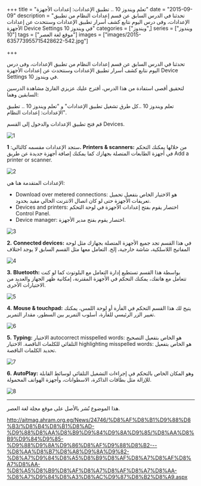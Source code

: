 +++
title = "تعلم ويندوز 10 .. تطبيق الإعدادات: إعدادات الأجهزة"
date = "2015-09-09"
description = "تحدثنا في الدرس السابق عن قسم إعدادات النظام من تطبيق الإعدادات، وفى درس اليوم نتابع كشف أسرار تطبيق الإعدادات وسنتحدث عن إعدادات الأجهزة Device Settings في ويندوز 10"
categories = ["ويندوز",]
series = ["ويندوز 10"]
tags = ["موقع لغة العصر"]
images = ["images/2015-635773955715428622-542.jpg"]

+++

تحدثنا في الدرس السابق عن قسم إعدادات النظام من تطبيق الإعدادات، وفى درس اليوم نتابع كشف أسرار تطبيق الإعدادات وسنتحدث عن إعدادات الأجهزة Device Settings في ويندوز 10.

لتحقيق أقصى استفادة من هذا الدرس، أقترح عليك عزيزي القارئ مشاهدة الدرسين السابقين وهما:

تعلم ويندوز 10 ..كل طرق تشغيل تطبيق الإعدادات" و "تعلم ويندوز 10 .. تطبيق الإعدادات: إعدادات النظام".



قم فتح تطبيق الإعدادات والدخول إلى القسم Devices.

![1](images/2015-635773955715428622-542.jpg)

ستجد الإعدادات مقسمه كالتالي:
**1.** **Printers & scanners:**
 من خلالها يمكنك التحكم في أجهزة الطابعات المتصلة بجهازك كما يمكنك إصافة أجهزة جديدة عن طريق Add a printer or scanner.

![2](images/2015-635773955859959872-995.png)

الإعدادات المتقدمة هنا هي:
- Download over metered connections: هو الاختيار الخاص بتفعيل تحميل تعريفات الأجهزة حتى لو كان اتصال الانترنت الحالي مقيد بحدود.
- Devices and printers: اختصار يقوم بفتح إعدادات الأجهزة في لوحة التحكم Control Panel.
- Device manager: اختصار يقوم بفتح مدير الأجهزة.

![3](images/2015-635773956175741122-574.png)

**2.** **Connected devices:**
في هذا القسم تجد جميع الأجهزة المتصلة بجهازك مثل لوحة المفاتيح اللاسلكية، شاشة خارجية، إلخ.
التعامل معها مثل القسم السابق لا يوجد اختلاف

![4](images/2015-635773956411834872-183.png)

**3.** **Bluetooth:**
بواسطة هذا القسم تستطيع إدارة التعامل مع البلوتوث كما لو كنت تتعامل مع هاتفك، يمكنك التحكم في الأجهزة المقترنة، إمكانية ظهر الجهاز والعديد من الاختيارات الأخرى.

![5](images/2015-635773956727147372-714.png)


**4.** **Mouse & touchpad:**
يتيح لك هذا القسم التحكم في الفأرة أو لوحة اللمس، يمكنك تغيير الزر الرئيسي للفأرة، أسلوب التمرير بين السطور، مقدار التمرير.

![6](images/2015-635773958187616122-761.png)


**5.** **Typing:**
الاختيار autocorrect misspelled words: هو الخاص بتفعيل التصحيح التلقائي للكلمات الناقصة.
الاختيار highlighting misspelled words: هو الخاص بتفعيل تحديد الكلمات الناقصة.

![7](images/2015-635773958321209872-120.png)


**6.** **AutoPlay:**
وهو المكان الخاص بالتحكم في إجراءات التشغيل التلقائي لوسائط القابلة للإزالة مثل بطاقات الذاكرة، الاسطوانات، وأجهزة الهواتف المحمولة.

![8](images/2015-635773958502147372-214.png)

---
هذا الموضوع نٌشر باﻷصل على موقع مجلة لغة العصر.

http://aitmag.ahram.org.eg/News/24746/%D8%AF%D8%B1%D9%88%D8%B3/%D8%B4%D8%B1%D8%AD-%D9%88%D8%AA%D8%B9%D9%84%D9%8A%D9%85/%D8%AA%D8%B9%D9%84%D9%85-%D9%88%D9%8A%D9%86%D8%AF%D9%88%D8%B2---%D8%AA%D8%B7%D8%A8%D9%8A%D9%82-%D8%A7%D9%84%D8%A5%D8%B9%D8%AF%D8%A7%D8%AF%D8%A7%D8%AA-%D8%A5%D8%B9%D8%AF%D8%A7%D8%AF%D8%A7%D8%AA-%D8%A7%D9%84%D8%A3%D8%AC%D9%87%D8%B2%D8%A9.aspx